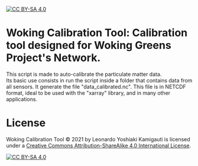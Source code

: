 [![CC BY-SA 4.0][cc-by-sa-shield]][cc-by-sa]

# Woking Calibration Tool: Calibration tool designed for Woking Greens Project's Network.

This script is made to auto-calibrate the particulate matter data.          
Its basic use consists in run the script inside a folder that contains data from all sensors. It generate the file "data_calibrated.nc". 
This file is in NETCDF format, ideal to be used with the "xarray" library, and in many other applications.   

# License

Woking Calibration Tool © 2021 by Leonardo Yoshiaki Kamigauti is licensed under a
[Creative Commons Attribution-ShareAlike 4.0 International License][cc-by-sa].

[![CC BY-SA 4.0][cc-by-sa-image]][cc-by-sa]

[cc-by-sa]: http://creativecommons.org/licenses/by-sa/4.0/
[cc-by-sa-image]: https://licensebuttons.net/l/by-sa/4.0/88x31.png
[cc-by-sa-shield]: https://img.shields.io/badge/License-CC%20BY--SA%204.0-lightgrey.svg
